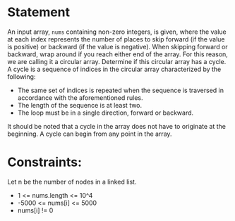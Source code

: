 # Statement

An input array, `nums` containing non-zero integers, is given, where the value at each index represents the number of places to skip forward (if the value is positive) or backward (if the value is negative). When skipping forward or backward, wrap around if you reach either end of the array. For this reason, we are calling it a circular array. Determine if this circular array has a cycle. A cycle is a sequence of indices in the circular array characterized by the following:

- The same set of indices is repeated when the sequence is traversed in accordance with the aforementioned rules.
- The length of the sequence is at least two.
- The loop must be in a single direction, forward or backward.

It should be noted that a cycle in the array does not have to originate at the beginning. A cycle can begin from any point in the array.

# Constraints:

Let n be the number of nodes in a linked list.

- 1 <= nums.length <= 10^4
- -5000 <= nums[i] <= 5000
- nums[i] != 0

